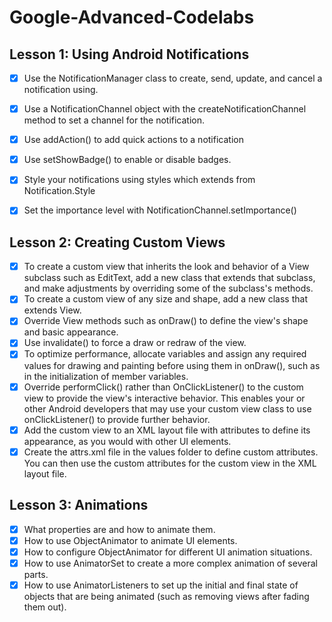 # Google-Advanced-Codelabs

## Lesson 1: Using Android Notifications
- [x] Use the NotificationManager class to create, send, update, and cancel a notification using. 
- [x] Use a NotificationChannel object with the createNotificationChannel method to set a channel for the notification.
- [x] Use addAction() to add quick actions to a notification
- [x] Use setShowBadge() to enable or disable badges.
- [x] Style your notifications using styles which extends from Notification.Style
- [x] Set the importance level with NotificationChannel.setImportance()


## Lesson 2: Creating Custom Views
- [x] To create a custom view that inherits the look and behavior of a View subclass such as EditText, add a new class that extends that subclass, and make adjustments by overriding some of the subclass's methods.
- [x] To create a custom view of any size and shape, add a new class that extends View.
- [x] Override View methods such as onDraw() to define the view's shape and basic appearance.
- [x] Use invalidate() to force a draw or redraw of the view.
- [x] To optimize performance, allocate variables and assign any required values for drawing and painting before using them in onDraw(), such as in the initialization of member variables.
- [x] Override performClick() rather than OnClickListener() to the custom view to provide the view's interactive behavior. This enables your or other Android developers that may use your custom view class to use onClickListener() to provide further behavior.
- [x] Add the custom view to an XML layout file with attributes to define its appearance, as you would with other UI elements.
- [x] Create the attrs.xml file in the values folder to define custom attributes. You can then use the custom attributes for the custom view in the XML layout file.

## Lesson 3: Animations
- [x] What properties are and how to animate them.
- [x] How to use ObjectAnimator to animate UI elements.
- [x] How to configure ObjectAnimator for different UI animation situations.
- [x] How to use AnimatorSet to create a more complex animation of several parts.
- [x] How to use AnimatorListeners to set up the initial and final state of objects that are being animated (such as removing views after fading them out).
